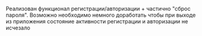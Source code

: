 Реализован функционал регистрации/авторизации + частично "сброс пароля". 
Возможно необходимо немного доработать чтобы при выходе из приложения состояние активности регистрации и авторизации не исчезало
